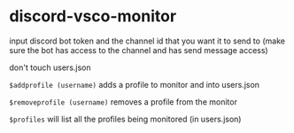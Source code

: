 # discord-vsco-monitor

input discord bot token and the channel id that you want it to send to (make sure the bot has access to the channel and has send message access)

don't touch users.json

`$addprofile (username)` adds a profile to monitor and into users.json

`$removeprofile (username)` removes a profile from the monitor

`$profiles` will list all the profiles being monitored (in users.json)